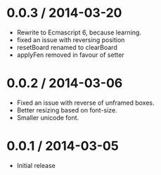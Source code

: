 0.0.3 / 2014-03-20
==================
 * Rewrite to Ecmascript 6, because learning.
 * fixed an issue with reversing position
 * resetBoard renamed to clearBoard
 * applyFen removed in favour of setter

0.0.2 / 2014-03-06
==================

 * Fixed an issue with reverse of unframed boxes.
 * Better resizing based on font-size.
 * Smaller unicode font.  

0.0.1 / 2014-03-05
==================

 * Initial release
